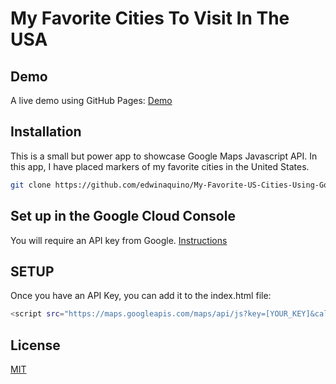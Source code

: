 # My Favorite Cities To Visit In The USA

## Demo
A live demo using GitHub Pages: [Demo](https://edwinaquino.github.io/My-Favorite-US-Cities-Using-Google-Maps-Javascript-API/)


## Installation

This is a small but power app to showcase Google Maps Javascript API. In this app, I have placed markers of my favorite cities in the United States.

```bash
git clone https://github.com/edwinaquino/My-Favorite-US-Cities-Using-Google-Maps-Javascript-API.git
```

## Set up in the Google Cloud Console
You will require an API key from Google.  [Instructions](https://developers.google.com/maps/documentation/javascript/cloud-setup)

## SETUP
Once you have an API Key, you can add it to the index.html file:

```bash
<script src="https://maps.googleapis.com/maps/api/js?key=[YOUR_KEY]&callback=initMap"></script>
```

## License
[MIT](https://choosealicense.com/licenses/mit/)